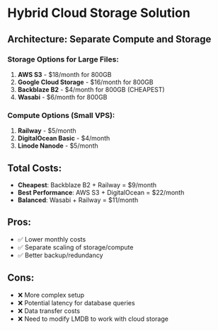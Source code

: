 # Hybrid Cloud Storage Solution

## Architecture: Separate Compute and Storage

### Storage Options for Large Files:
1. **AWS S3** - $18/month for 800GB
2. **Google Cloud Storage** - $16/month for 800GB  
3. **Backblaze B2** - $4/month for 800GB (CHEAPEST)
4. **Wasabi** - $6/month for 800GB

### Compute Options (Small VPS):
1. **Railway** - $5/month
2. **DigitalOcean Basic** - $4/month
3. **Linode Nanode** - $5/month

## Total Costs:
- **Cheapest**: Backblaze B2 + Railway = $9/month
- **Best Performance**: AWS S3 + DigitalOcean = $22/month
- **Balanced**: Wasabi + Railway = $11/month

## Pros:
- ✅ Lower monthly costs
- ✅ Separate scaling of storage/compute
- ✅ Better backup/redundancy

## Cons:
- ❌ More complex setup
- ❌ Potential latency for database queries
- ❌ Data transfer costs
- ❌ Need to modify LMDB to work with cloud storage
